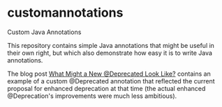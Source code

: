 # customannotations
Custom Java Annotations

This repository contains simple Java annotations that might be useful in their own right, but which also demonstrate how easy it is to write Java annotations.

The blog post [What Might a New @Deprecated Look Like?](https://marxsoftware.blogspot.com/2015/11/what-might-new-deprecated-look-like.html) contains an example of a custom @Deprecated annotation that reflected the current proposal for enhanced deprecation at that time (the actual enhanced @Deprecation's improvements were much less ambitious).
